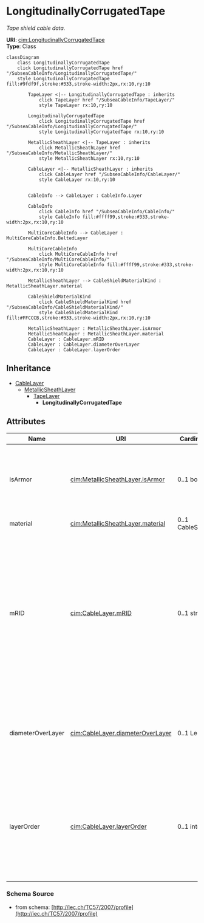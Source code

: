 # LongitudinallyCorrugatedTape

_Tape shield cable data._

**URI**: [cim:LongitudinallyCorrugatedTape](http://iec.ch/TC57/CIM-generic#LongitudinallyCorrugatedTape)<br />
**Type**: Class

```mermaid
classDiagram
    class LongitudinallyCorrugatedTape
    click LongitudinallyCorrugatedTape href "/SubseaCableInfo/LongitudinallyCorrugatedTape/"
    style LongitudinallyCorrugatedTape fill:#9fdf9f,stroke:#333,stroke-width:2px,rx:10,ry:10

        TapeLayer <|-- LongitudinallyCorrugatedTape : inherits
            click TapeLayer href "/SubseaCableInfo/TapeLayer/"
            style TapeLayer rx:10,ry:10

        LongitudinallyCorrugatedTape
            click LongitudinallyCorrugatedTape href "/SubseaCableInfo/LongitudinallyCorrugatedTape/"
            style LongitudinallyCorrugatedTape rx:10,ry:10

        MetallicSheathLayer <|-- TapeLayer : inherits
            click MetallicSheathLayer href "/SubseaCableInfo/MetallicSheathLayer/"
            style MetallicSheathLayer rx:10,ry:10

        CableLayer <|-- MetallicSheathLayer : inherits
            click CableLayer href "/SubseaCableInfo/CableLayer/"
            style CableLayer rx:10,ry:10


        CableInfo --> CableLayer : CableInfo.Layer

        CableInfo
            click CableInfo href "/SubseaCableInfo/CableInfo/"
            style CableInfo fill:#ffff99,stroke:#333,stroke-width:2px,rx:10,ry:10

        MultiCoreCableInfo --> CableLayer : MultiCoreCableInfo.BeltedLayer

        MultiCoreCableInfo
            click MultiCoreCableInfo href "/SubseaCableInfo/MultiCoreCableInfo/"
            style MultiCoreCableInfo fill:#ffff99,stroke:#333,stroke-width:2px,rx:10,ry:10

        MetallicSheathLayer --> CableShieldMaterialKind : MetallicSheathLayer.material

        CableShieldMaterialKind
            click CableShieldMaterialKind href "/SubseaCableInfo/CableShieldMaterialKind/"
            style CableShieldMaterialKind fill:#FFCCCB,stroke:#333,stroke-width:2px,rx:10,ry:10

        MetallicSheathLayer : MetallicSheathLayer.isArmor
        MetallicSheathLayer : MetallicSheathLayer.material
        CableLayer : CableLayer.mRID
        CableLayer : CableLayer.diameterOverLayer
        CableLayer : CableLayer.layerOrder
```

## Inheritance
* [CableLayer](CableLayer.md)
    * [MetallicSheathLayer](MetallicSheathLayer.md)
        * [TapeLayer](TapeLayer.md)
            * **LongitudinallyCorrugatedTape**

## Attributes
| Name | URI | Cardinality and Range | Description | Inheritance |
| ---  | --- | --- | --- | --- |
| isArmor | [cim:MetallicSheathLayer.isArmor](http://iec.ch/TC57/CIM-generic#MetallicSheathLayer.isArmor) | 0..1 boolean | Indicates whether this metallic sheath is an armor, which is a covering consisting of a metal tape(s) or wires, generally used to protect the cable from external mechanical effects | MetallicSheathLayer |
| material | [cim:MetallicSheathLayer.material](http://iec.ch/TC57/CIM-generic#MetallicSheathLayer.material) | 0..1 CableShieldMaterialKind | Material og this metallic sheath layer. | MetallicSheathLayer |
| mRID | [cim:CableLayer.mRID](http://iec.ch/TC57/CIM-generic#CableLayer.mRID) | 0..1 string | Master resource identifier issued by a model authority. The mRID is unique within an exchange context. Global uniqueness is easily achieved by using a UUID, as specified in IETF RFC 4122, for the mRID. The use of UUID is strongly recommended.For CIMXML data files in RDF syntax conforming to IEC 61970-552, the mRID is mapped to rdf:ID or rdf:about attributes that identify CIM object elements. | CableLayer |
| diameterOverLayer | [cim:CableLayer.diameterOverLayer](http://iec.ch/TC57/CIM-generic#CableLayer.diameterOverLayer) | 0..1 Length | Use either diameter over layer or layer thickness.Specification varies by manufacturer and manufacturing process. For extruded layers, the diameter is typically provided. For tapes, the thickness is typically applied. | CableLayer |
| layerOrder | [cim:CableLayer.layerOrder](http://iec.ch/TC57/CIM-generic#CableLayer.layerOrder) | 0..1 integer | Order of the layer outwards from the cable core.For a multi-core cable, belted layers must have their own order starting from the first belted layer.Intercalated layers (typically tapes, where each tape is both below and above the other tape) must share the same layer order. | CableLayer |

### Schema Source
* from schema: [http://iec.ch/TC57/2007/profile](http://iec.ch/TC57/2007/profile)
